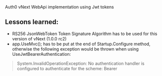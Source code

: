 Auth0 vNext WebApi implementation using Jwt tokens 

## Lessons learned:

 - RS256 JsonWebToken Token Signature Algorithm has to be used for this version of vNext (1.0.0 rc2)
 - app.UseMvc(); has to be put at the end of Startup.Configure method, otherwise the following exception would be thrown when using UseJwtBearerAuthentication:
 > System.InvalidOperationException: No authentication handler is configured to authenticate for the scheme: Bearer
